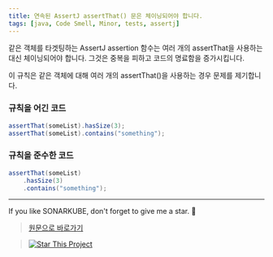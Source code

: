 ```yaml
---
title: 연속된 AssertJ assertThat() 문은 체이닝되어야 합니다.
tags: [java, Code Smell, Minor, tests, assertj]
---
```


같은 객체를 타겟팅하는 AssertJ assertion 함수는 여러 개의 assertThat을 사용하는 대신 체이닝되어야 합니다. 그것은 중복을 피하고 코드의 명료함을 증가시킵니다.

이 규칙은 같은 객체에 대해 여러 개의 assertThat()을 사용하는 경우 문제를 제기합니다.

### 규칙을 어긴 코드
```java
assertThat(someList).hasSize(3);
assertThat(someList).contains("something");
```

### 규칙을 준수한 코드

```java
assertThat(someList)
    .hasSize(3)
    .contains("something");
```

---
If you like SONARKUBE, don't forget to give me a star. :star2:

> [원문으로 바로가기](https://rules.sonarsource.com/java/tag/tests/RSPEC-5853)

> [![Star This Project](https://img.shields.io/github/stars/kantabile/sonarkube.svg?label=Stars&style=social)](https://github.com/kantabile/sonarkube)
